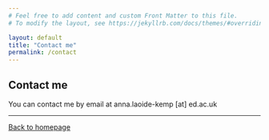 ```yaml
---
# Feel free to add content and custom Front Matter to this file.
# To modify the layout, see https://jekyllrb.com/docs/themes/#overriding-theme-defaults

layout: default
title: "Contact me"
permalink: /contact
---
```


## Contact me

You can contact me by email at anna.laoide-kemp [at] ed.ac.uk

* * *

[Back to homepage](./)